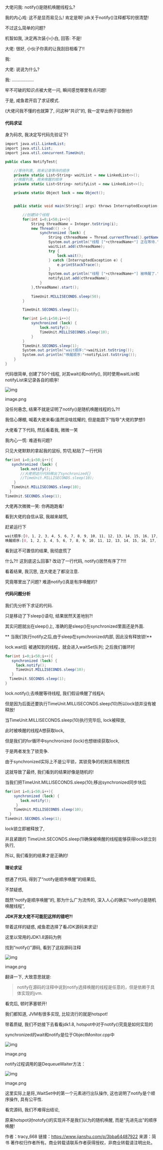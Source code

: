 大佬问我: notify()是随机唤醒线程么?

我的内心戏: 这不是显而易见么! 肯定是啊! jdk关于notify()注释都写的很清楚!

不过这么简单的问题?

机智如我, 决定再次装小小白, 回答: 不是!

大佬: 很好, 小伙子你真的让我刮目相看了!!

我:

大佬: 说说为什么?

我: ………………

牢不可破的知识点被大佬一问, 瞬间感觉哪里有点问题!

于是, 咸鱼君开启了求证模式.

(大佬问我不懂的也就算了, 问这种“共识”的, 我一定举出例子驳倒他!)

#### 代码求证

身为码农, 我决定写代码先验证下!



```csharp
import java.util.LinkedList;
import java.util.List;
import java.util.concurrent.TimeUnit;

public class NotifyTest{

    //等待列表, 用来记录等待的顺序
    private static List<String> waitList = new LinkedList<>();
    //唤醒列表, 用来唤醒的顺序
    private static List<String> notifyList = new LinkedList<>();

    private static Object lock = new Object();


    public static void main(String[] args) throws InterruptedException{

        //创建50个线程
        for(int i=0;i<50;i++){
            String threadName = Integer.toString(i);
            new Thread(() -> {
                synchronized (lock) {
                    String cthreadName = Thread.currentThread().getName();
                    System.out.println("线程 ["+cthreadName+"] 正在等待.");
                    waitList.add(cthreadName);
                    try {
                        lock.wait();
                    } catch (InterruptedException e) {
                        e.printStackTrace();
                    }
                    System.out.println("线程 ["+cthreadName+"] 被唤醒了.");
                    notifyList.add(cthreadName);
                }
            },threadName).start();
            
            TimeUnit.MILLISECONDS.sleep(50);
        }

        TimeUnit.SECONDS.sleep(1);

        for(int i=0;i<50;i++){
            synchronized (lock) {
                lock.notify();
                TimeUnit.MILLISECONDS.sleep(10);
            }
        }
        TimeUnit.SECONDS.sleep(1);
        System.out.println("wait顺序:"+waitList.toString());
        System.out.println("唤醒顺序:"+notifyList.toString());
    }
}
```

代码很简单, 创建了50个线程, 对其wait()和notify(), 同时使用waitList和notifyList来记录各自的顺序!

![img](https://tva1.sinaimg.cn/large/0081Kckwly1gm7g40jiz5j30p003ewgf.jpg)

image.png

没任何悬念, 结果不就是证明了notify()是随机唤醒线程的么?!!

我信心爆棚, 喊着大佬来看(虽然没啥炫耀的, 但是能圆下“指导”大佬的梦想!)

大佬看了下代码, 然后看着我, 微微一笑

我内心一慌: 难道有问题?

只见大佬默默的拿起我的鼠标, 剪切,粘贴了一行代码



```csharp
for(int i=0;i<50;i++){
   synchronized (lock) {
       lock.notify();
       //大佬把这行代码移出了synchronized{}
       //TimeUnit.MILLISECONDS.sleep(10);
    }
   TimeUnit.MILLISECONDS.sleep(10);
  }
TimeUnit.SECONDS.sleep(1);
```

大佬再次微微一笑: 你再跑跑看!

看到大佬的自信从容, 我越来越慌,

赶紧运行下



```css
wait顺序:[0, 1, 2, 3, 4, 5, 6, 7, 8, 9, 10, 11, 12, 13, 14, 15, 16, 17, 18, 19, 20, 21, 22, 23, 24, 25, 26, 27, 28, 29, 30, 31, 32, 33, 34, 35, 36, 37, 38, 39, 40, 41, 42, 43, 44, 45, 46, 47, 48, 49]
唤醒顺序:[0, 1, 2, 3, 4, 5, 6, 7, 8, 9, 10, 11, 12, 13, 14, 15, 16, 17, 18, 19, 20, 21, 22, 23, 24, 25, 26, 27, 28, 29, 30, 31, 32, 33, 34, 35, 36, 37, 38, 39, 40, 41, 42, 43, 44, 45, 46, 47, 48, 49]
```

看到这不可置信的结果, 我彻底慌了

什么?!! 这到底这么回事? 改动了一行代码, notify()居然有序了?!!!

看着结果, 我沉思, 连大佬走了都没注意.

究竟哪里出了问题? 难道notify()真是有序唤醒的?

#### 代码问题分析

我们先分析下求证的代码.

只是移动了下sleep()语句, 结果居然天差地别?!

其实问题就出在sleep()上, 准确的是sleep()在synchronized里面还是外面.

** 当我们执行notify之后,由于sleep在symchronized内部, 因此没有释放锁!**

lock.wait后 被通知到的线程，就会进入waitSet队列;
之后我们循环时



```csharp
for(int i=0;i<50;i++){
   synchronized (lock) {
     lock.notify();
     TimeUnit.MILLISECONDS.sleep(10);
   }
  TimeUnit.SECONDS.sleep(1);
}
```

lock.notify();去唤醒等待线程, 我们假设唤醒了线程A;

但是因为后面还要执行TimeUnit.MILLISECONDS.sleep(10)所以lock锁并没有被释放!

当TimeUnit.MILLISECONDS.sleep(10)执行完毕后, lock被释放,

此时被唤醒的线程A想获取lock,

但是我们的for循环中synchronized (lock)也想继续获取lock,

于是两者发生了锁竞争.

由于synchronized实际上不是公平锁，其锁竞争的机制具有随机性

这就导致了最终, 我们看到的结果好像是随机的!

当我们把TimeUnit.MILLISECONDS.sleep(10);移出synchronized同步块后



```csharp
for(int i=0;i<50;i++){
    synchronized (lock) {
       lock.notify();
     }
    TimeUnit.MILLISECONDS.sleep(10);
  }
TimeUnit.SECONDS.sleep(1);
```

lock锁立即被释放了,

并且紧跟的 TimeUnit.SECONDS.sleep(1)确保被唤醒的线程能够获得lock锁立刻执行,

所以, 我们看到的结果才是正确的!

#### 理论求证

想通了代码, 得到了“notify是顺序唤醒”的结果后,

不禁疑惑,

既然“notify是顺序唤醒”的, 那为什么广为流传的, 深入人心的确实“notify()是随机唤醒线程”,

**JDK开发大佬不可能犯这样的错吧?!**

带着这样的疑惑, 咸鱼君选择了看JDK源码来求证!

这里以常用的JDK1.8源码为例

找到“notify()”源码, 看到了这段源码注释

![img](https://tva1.sinaimg.cn/large/0081Kckwly1gm7g3xrnouj30xc07vteg.jpg)

image.png

翻译一下, 大致意思就是:

> notify在源码的注释中说到notify选择唤醒的线程是任意的，但是依赖于具体实现的jvm.

看完后, 顿时茅塞顿开!

我们都知道, JVM有很多实现, 比较流行的就是hotspot!

带着质疑, 我们不妨接下去看看jdk1.8, hotspot中对于notify()究竟是如何实现的

synchronized的wait和notify是位于ObjectMonitor.cpp中

![img](https://tva1.sinaimg.cn/large/0081Kckwly1gm7g3w9wn1j30s40kw12p.jpg)

image.png

notify过程调用的是DequeueWaiter方法：

![img](https://tva1.sinaimg.cn/large/0081Kckwly1gm7g3v13fbj30ro08egoy.jpg)

image.png

这里实际上是将_WaitSet中的第一个元素进行出队操作,
这也说明了notify是个顺序操作, 具有公平性.

看完源码, 我们不难得出结论,

原来hotspot对notofy()的实现并不是我们以为的随机唤醒, 而是“先进先出”的顺序唤醒!



作者：tracy_668
链接：https://www.jianshu.com/p/3bba64487922
来源：简书
著作权归作者所有。商业转载请联系作者获得授权，非商业转载请注明出处。